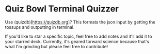 # Quiz Bowl Terminal Quizzer

Use (quizdb)[https://quizdb.org]? This formats the json input by getting the tossups and outputting in terminal. 

If you'd like to star a specific topic, feel free to add notes and it'll add it to your starred deck. Currently, it's geared torward science because that's what I'm grinding but please feel free to contribute!
